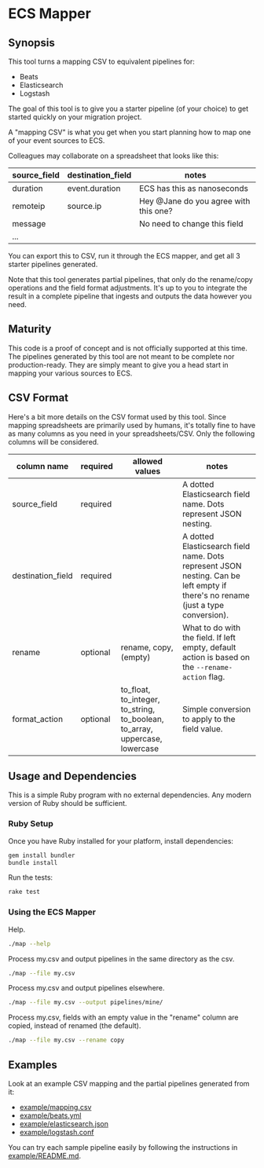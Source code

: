 # ECS Mapper

## Synopsis

This tool turns a mapping CSV to equivalent pipelines for:

- Beats
- Elasticsearch
- Logstash

The goal of this tool is to give you a starter pipeline (of your choice) to get
started quickly on your migration project.

A "mapping CSV" is what you get when you start planning how to map one of
your event sources to ECS.

Colleagues may collaborate on a spreadsheet that looks like this:

| source\_field | destination\_field | notes  |
|--------------|-------------------|---------------------------------------|
| duration     | event.duration    | ECS has this as nanoseconds           |
| remoteip     | source.ip         | Hey @Jane do you agree with this one? |
| message      |                   | No need to change this field          |
| ...          |                   |                                       |

You can export this to CSV, run it through the ECS mapper, and get all 3 starter
pipelines generated.

Note that this tool generates partial pipelines, that only do the rename/copy
operations and the field format adjustments. It's up to you to integrate the
result in a complete pipeline that ingests and outputs the data however you need.

## Maturity

This code is a proof of concept and is not officially supported at this time.
The pipelines generated by this tool are not meant to be complete nor production-ready.
They are simply meant to give you a head start in mapping your various sources to ECS.

## CSV Format

Here's a bit more details on the CSV format used by this tool. Since mapping
spreadsheets are primarily used by humans, it's totally fine to have as many columns
as you need in your spreadsheets/CSV. Only the following columns will be considered.

| column name | required | allowed values | notes |
|-------------|----------|----------------|-------|
| source\_field | required |  | A dotted Elasticsearch field name. Dots represent JSON nesting. |
| destination\_field | required |  | A dotted Elasticsearch field name. Dots represent JSON nesting. Can be left empty if there's no rename (just a type conversion). |
| rename | optional | rename, copy, (empty) | What to do with the field. If left empty, default action is based on the `--rename-action` flag. |
| format\_action | optional | to\_float, to\_integer, to\_string, to\_boolean, to\_array, uppercase, lowercase | Simple conversion to apply to the field value. |

## Usage and Dependencies

This is a simple Ruby program with no external dependencies.
Any modern version of Ruby should be sufficient.

### Ruby Setup

Once you have Ruby installed for your platform, install dependencies:

```bash
gem install bundler
bundle install
```

Run the tests:

```bash
rake test
```

### Using the ECS Mapper

Help.

```bash
./map --help
```

Process my.csv and output pipelines in the same directory as the csv.

```bash
./map --file my.csv
```

Process my.csv and output pipelines elsewhere.

```bash
./map --file my.csv --output pipelines/mine/
```

Process my.csv, fields with an empty value in the "rename" column are copied,
instead of renamed (the default).

```bash
./map --file my.csv --rename copy
```

## Examples

Look at an example CSV mapping and the partial pipelines generated from it:

- [example/mapping.csv](example/mapping.csv)
- [example/beats.yml](example/beats.yml)
- [example/elasticsearch.json](example/elasticsearch.json)
- [example/logstash.conf](example/logstash.conf)

You can try each sample pipeline easily by following the instructions
in [example/README.md](example/).
